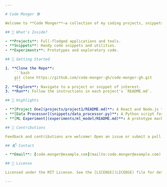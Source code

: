 ```yaml
---

# Code Monger 🛠️

Welcome to **Code Monger**—a collection of my coding projects, snippets, and experiments. This repo showcases my work and exploration in various technologies.

## 📁 What's Inside?

- **Projects**: Full-fledged applications and tools.
- **Snippets**: Handy code snippets and utilities.
- **Experiments**: Prototypes and exploratory code.

## 🚀 Getting Started

1. **Clone the Repo**: 
    ```bash
    git clone https://github.com/code-monger-gh/code-monger-gh.git
    ```
2. **Explore**: Navigate to a project or snippet of interest.
3. **Run**: Follow the instructions in each project's `README.md`.

## 🌟 Highlights

- **[Project One](projects/project1/README.md)**: A React and Node.js task management app.
- **[Data Processor](snippets/data_processor.py)**: A Python script for processing CSV files.
- **[ML Experiment](experiments/ml_model/README.md)**: A prototype machine learning model for house price prediction.

## 🤝 Contributions

Feedback and contributions are welcome! Open an issue or submit a pull request.

## 📬 Contact

- **Email**: [code.monger@example.com](mailto:code.monger@example.com)

## 📝 License

Licensed under the MIT License. See the [LICENSE](LICENSE) file for details.

---
```

